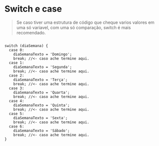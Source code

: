 # Switch e case 
>Se caso tiver uma estrutura de código que cheque varios valores em uma só variavel, com uma só comparação, switch é mais recomendado.
```

switch (diaSemana) {
  case 0:
    diaSemanaTexto = 'Domingo';
    break; //<- caso ache termine aqui.
  case 1:
    diaSemanaTexto = 'Segunda';
    break; //<- caso ache termine aqui.
  case 2:
    diaSemanaTexto = 'Terça';
    break; //<- caso ache termine aqui.
  case 3:
    diaSemanaTexto = 'Quarta';
    break; //<- caso ache termine aqui.
  case 4:
    diaSemanaTexto = 'Quinta';
    break; //<- caso ache termine aqui.
  case 5:
    diaSemanaTexto = 'Sexta';
    break; //<- caso ache termine aqui.
  case 6:
    diaSemanaTexto = 'Sábado';
    break; //<- caso ache termine aqui.
}
```